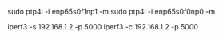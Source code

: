 sudo ptp4l -i enp65s0f1np1 -m
sudo ptp4l -i enp65s0f0np0 -m

iperf3 -s 192.168.1.2 -p 5000
iperf3 -c 192.168.1.2 -p 5000